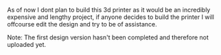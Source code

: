 As of now I dont plan to build this 3d printer as it would be an incredibly expensive and lengthy project, if anyone decides to build the printer I will offcourse edit the design and try to be of assistance.

Note: The first design version hasn't been completed and therefore not uploaded yet.
